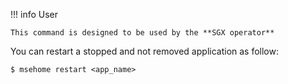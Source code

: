 !!! info User

    This command is designed to be used by the **SGX operator**


You can restart a stopped and not removed application as follow:

```console
$ msehome restart <app_name>
```
